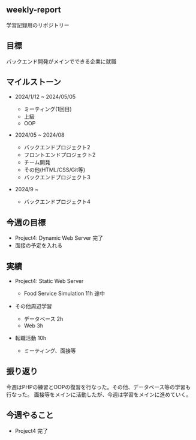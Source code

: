## weekly-report
学習記録用のリポジトリー

## 目標
バックエンド開発がメインでできる企業に就職

## マイルストーン
- 2024/1/12 ~ 2024/05/05
    - ミーティング(1回目)
    - 上級
    - OOP

- 2024/05 ~ 2024/08
    - バックエンドプロジェクト2
    - フロントエンドプロジェクト2
    - チーム開発
    - その他(HTML/CSS/Git等)
    - バックエンドプロジェクト3

- 2024/9 ~ 
    - バックエンドプロジェクト4

## 今週の目標
- Project4: Dynamic Web Server 完了
- 面接の予定を入れる

## 実績
- Project4: Static Web Server
     - Food Service Simulation 11h 途中

- その他周辺学習
    - データベース 2h
    - Web 3h

- 転職活動 10h
    - ミーティング、面接等

## 振り返り
今週はPHPの練習とOOPの復習を行なった。その他、データベース等の学習も行なった。
面接等をメインに活動したが、今週は学習をメインに進めていく。

## 今週やること
- Project4 完了